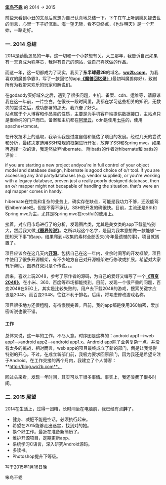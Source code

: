 
[**笨鸟不乖**](https://github.com/benniaobuguai) 的 2014 -> 2015

  前些天看到小丑的文章后就想为自己认真地总结一下。下午在车上听到姚贝娜去世的消息，心里一下子好沉重。海一望无际，看不见终点，《也许明天》是一个开始，一路走好。


### 一. 2014 总结

2014是勤勤恳恳的一年，这一切和一个小梦想有关。大三那年，我告诉自己如果有一天真成为程序员，我得有自己的网站，做自己喜欢做的作品。  

而这一年，这一切都成为了现实，我买了**东半球最2B**的域名，[**wo2b.com**](http://www.wo2b.com)。为我喜欢的魔兽争霸3，写了一款回忆的app[**《魔兽回忆录**》](http://shouji.baidu.com/soft/item?docid=7312215)(最初叫魔兽你好)，致谢所有为我带来欢乐的玩家和解说们。  

在godaddy买好域名之后，遇到了很多问题，主机、备案、cdn、运维等，请原谅我在这一年前，一片空白。在很长一段时间里，我都在学习这些相关的知识，无数次的尝试之后，成功部署的那天，我兴奋了好久。  
站点属于个人博客和作品类的性质，主要是为手机客户端提供数据接口，主站点只是很单纯的门户而已。备案和主机都在[阿里云](http://www.aliyun.com/)，cdn是使用[七牛](https://portal.qiniu.com/signup?code=3lpwnkzffpetu)的，使用apache+tomcat。

在开发技术上的选取，我承认我是过度自信和低估了项目的发展。经过几天的尝试和分析，最终决定选用SSH常规的框架进行开发，放弃了SSI和Spring mvc。如果再选择一次的话，我定然放弃hibernate。
附ibatis的作者对hibernate和ibatis的评价：  

if you are starting a new project andyou're in full control of your object model and database design, hibernate is agood choice of o/r tool. 
if you are accessing any 3rd partydatabases (e.g. vendor supplied), or you're working with a legacy database, oreven just a really poorly designed database, then an o/r mapper might not becapable of handling the situation. that's were an sql mapper comes in handy.  

hibernate在性能和复杂的业务上，确实存在缺点，可能是我功力不够，还没能驾驭hibernate吧。但是不得不承认，SSH的开发的确很快。目前，主流还是SSI和Spring mvc为主，尤其是Spring mvc在restful的使用上。  

接着，对应用市场进行了的分析，发现图片类，尤其是美女类的app下载量特别大，然后我又做[**《图界传说》**](https://github.com/benniaobuguai/android-project-wo2b/tree/master/wo2b-apk)。之所以起这个名字，是因为我本意想做一款能够“一图知天下事”的app，结果爬到+收集的素材全部丢失(今年最遗憾的事)，项目就搁置了。  

项目应该会在这几天内[**开源**](https://github.com/benniaobuguai/android-project-wo2b)。包括自己在这一年内，业余时间写的开发框架，项目中使用了很多开源框架，有不少地方自己对开源框架进行修改或扩展，希望对大家有所帮助。图界终究只是个传说。。。  

后来，喜欢上玩2048，参考了原作者的源码，为自己的爱好又编写了一个[**《百变2048》**](http://app.mi.com/detail/79886)，在小米、360、百度等市场都能找到。目前，发现一个很严重的问题，百变2048在SEO上，其实是比较失败的。用户去下载2048的游戏，搜索关键字应该是2048，而百变2048，往往不利于排名。后续，将考虑修改游戏名称。

项目很多地方还很粗糙，有待慢慢完善。目前，我的app都是使用360加密，爱加密听说也很不错。


#### 工作  

总体来说，这一年的工作，不尽人意。时序图是这样的：android app1-->web app1-->android app2-->android app1.x。Android app除了业务复杂一点，并没有太多的挑战，相对而言，web app的项目最终成立了新的部门，倒是让我觉得特别的开心。不过，在成立新部门前，我极力要求回原部门，因为我还是希望专注于Android。在工作交接的两个月内，我建立了个人博客：**http://blog.wo2b.com**。


回过头来看，发现一年时间，其实可以干很多事情。事实上，我还浪费了很多时间。  

### 二. 2015 展望
2014在生活上，过得一团糟，长时间坐在电脑前，我已经有点**胖**了。

+ 健身、减肥不能是空话，必须执行起来。
+ 希望在2015能够走出迷宫，找到对的她。
+ 换个好工作。最近在准备新简历了。
+ 维护开源项目，定期更新app。
+ 系统学习C语言，深入研究Android源码。 
+ 多读书。
+ Photoshop提升下等级。



写于2015年1月16日晚

笨鸟不乖





